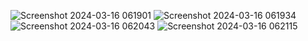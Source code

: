 
![Screenshot 2024-03-16 061901](https://github.com/user-attachments/assets/9c4e32b5-03f2-4e2b-9454-ffed1eb6b340)
![Screenshot 2024-03-16 061934](https://github.com/user-attachments/assets/30b0bcee-e970-4a12-9a24-21cf3b196e5c)
![Screenshot 2024-03-16 062043](https://github.com/user-attachments/assets/1c217a3c-ceb5-44b8-932b-e8745321dc81)
![Screenshot 2024-03-16 062115](https://github.com/user-attachments/assets/a87fc781-e5dd-456c-9b6e-99e9df9eafec)
